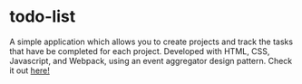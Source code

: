 # todo-list
A simple application which allows you to create projects and track the tasks that have be completed for each project. Developed with HTML, CSS, Javascript, and Webpack, using an event aggregator design pattern. Check it out [here!](https://caleblyx.github.io/todo-list/dist/index)